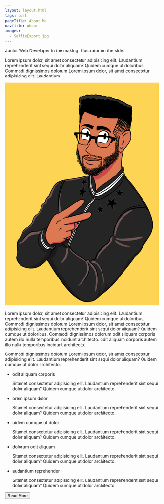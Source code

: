 ```yaml
---
layout: layout.html
tags: post
pageTitle: About Me
navTitle: About
images:
  - SelfieExport.jpg
---
```


Junior Web Developer in the making. Illustrator on the side.

<article class="blerb">

<p>
  Lorem ipsum dolor, sit amet consectetur adipisicing elit. Laudantium
  reprehenderit sint sequi dolor aliquam? Quidem cumque ut doloribus. Commodi
  dignissimos dolorum
  Lorem ipsum dolor, sit amet consectetur adipisicing elit. Laudantium
</p>
<aside><img src="/img/SelfieExport.png"></aside>
<p> Lorem ipsum dolor, sit amet consectetur adipisicing elit. Laudantium
reprehenderit sint sequi dolor aliquam? Quidem cumque ut doloribus. Commodi
dignissimos dolorum
Lorem ipsum dolor, sit amet consectetur adipisicing elit. Laudantium
reprehenderit sint sequi dolor aliquam? Quidem cumque ut doloribus. Commodi
dignissimos dolorum odit aliquam corporis autem illo nulla temporibus incidunt
architecto. odit aliquam corporis autem illo nulla temporibus incidunt
architecto. </p>
<p>Commodi dignissimos dolorum
Lorem ipsum dolor, sit amet consectetur adipisicing elit. Laudantium reprehenderit sint sequi dolor aliquam? Quidem cumque ut dolor architecto. </p>
<ul>
<li>odit aliquam corporis</li>
<p class="readMore">Sitamet consectetur adipisicing elit. Laudantium reprehenderit sint sequi dolor aliquam? Quidem cumque ut dolor architecto. </p>
<li>orem ipsum dolor</li>
<p class="readMore">Sitamet consectetur adipisicing elit. Laudantium reprehenderit sint sequi dolor aliquam? Quidem cumque ut dolor architecto. </p>
<li>uidem cumque ut dolor</li>
<p class="readMore">Sitamet consectetur adipisicing elit. Laudantium reprehenderit sint sequi dolor aliquam? Quidem cumque ut dolor architecto. </p>
<li>dolorum odit aliquam</li>
<p class="readMore">Sitamet consectetur adipisicing elit. Laudantium reprehenderit sint sequi dolor aliquam? Quidem cumque ut dolor architecto. </p>
<li>audantium reprehender</li>
<p class="readMore">Sitamet consectetur adipisicing elit. Laudantium reprehenderit sint sequi dolor aliquam? Quidem cumque ut dolor architecto. </p>
</ul>
<button>Read More</button>
</article>
